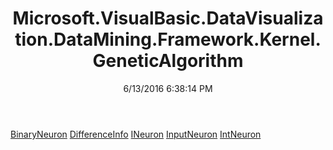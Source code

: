﻿---
title: Microsoft.VisualBasic.DataVisualization.DataMining.Framework.Kernel.GeneticAlgorithm
date: 6/13/2016 6:38:14 PM
---

[BinaryNeuron](T-Microsoft.VisualBasic.DataVisualization.DataMining.Framework.Kernel.GeneticAlgorithm.BinaryNeuron.html)
[DifferenceInfo](T-Microsoft.VisualBasic.DataVisualization.DataMining.Framework.Kernel.GeneticAlgorithm.DifferenceInfo.html)
[INeuron](T-Microsoft.VisualBasic.DataVisualization.DataMining.Framework.Kernel.GeneticAlgorithm.INeuron.html)
[InputNeuron](T-Microsoft.VisualBasic.DataVisualization.DataMining.Framework.Kernel.GeneticAlgorithm.InputNeuron.html)
[IntNeuron](T-Microsoft.VisualBasic.DataVisualization.DataMining.Framework.Kernel.GeneticAlgorithm.IntNeuron.html)
